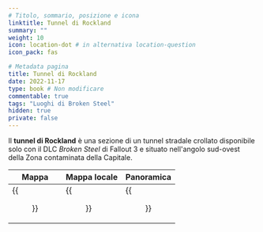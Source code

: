 ```yaml
---
# Titolo, sommario, posizione e icona
linktitle: Tunnel di Rockland
summary: ""
weight: 10
icon: location-dot # in alternativa location-question
icon_pack: fas

# Metadata pagina
title: Tunnel di Rockland
date: 2022-11-17
type: book # Non modificare
commentable: true
tags: "Luoghi di Broken Steel"
hidden: true
private: false 
---
```


<div class="fo3">

Il **tunnel di Rockland** è una sezione di un tunnel stradale crollato disponibile solo con il DLC *Broken Steel* di Fallout 3 e situato nell'angolo sud-ovest della Zona contaminata della Capitale. 

| Mappa                             | Mappa locale                            | Panoramica                    |
| --------------------------------- | --------------------------------------- | ----------------------------- |
| {{<figure src="fo3/Rockland_Car_Tunnel_map.webp">}}| {{<figure src="fo3/Rockland_car_tunnel_local_map.webp">}}| {{<figure src="fo3/Rockland_Car_Tunnel.webp">}}|

</div>
